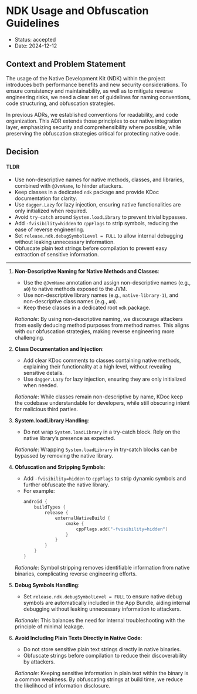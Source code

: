 # NDK Usage and Obfuscation Guidelines

* Status: accepted
* Date: 2024-12-12

## Context and Problem Statement

The usage of the Native Development Kit (NDK) within the project introduces both performance benefits and new security considerations. To ensure consistency and maintainability, as well as to mitigate reverse engineering risks, we need a clear set of guidelines for naming conventions, code structuring, and obfuscation strategies.

In previous ADRs, we established conventions for readability, and code organization. This ADR extends those principles to our native integration layer, emphasizing security and comprehensibility where possible, while preserving the obfuscation strategies critical for protecting native code.

## Decision

#### TLDR
- Use non-descriptive names for native methods, classes, and libraries, combined with `@JvmName`, to hinder attackers.  
- Keep classes in a dedicated `ndk` package and provide KDoc documentation for clarity.  
- Use `dagger.Lazy` for lazy injection, ensuring native functionalities are only initialized when required.  
- Avoid `try-catch` around `System.loadLibrary` to prevent trivial bypasses.  
- Add `-fvisibility=hidden` to `cppFlags` to strip symbols, reducing the ease of reverse engineering.  
- Set `release.ndk.debugSymbolLevel = FULL` to allow internal debugging without leaking unnecessary information.  
- Obfuscate plain text strings before compilation to prevent easy extraction of sensitive information.

---

1. **Non-Descriptive Naming for Native Methods and Classes**:  
   - Use the `@JvmName` annotation and assign non-descriptive names (e.g., `a0`) to native methods exposed to the JVM.  
   - Use non-descriptive library names (e.g., `native-library-1`), and non-descriptive class names (e.g., `A0`).
   - Keep these classes in a dedicated root `ndk` package.

   *Rationale*: By using non-descriptive naming, we discourage attackers from easily deducing method purposes from method names. This aligns with our obfuscation strategies, making reverse engineering more challenging.

2. **Class Documentation and Injection**:  
   - Add clear KDoc comments to classes containing native methods, explaining their functionality at a high level, without revealing sensitive details.  
   - Use `dagger.Lazy` for lazy injection, ensuring they are only initialized when needed.

   *Rationale*: While classes remain non-descriptive by name, KDoc keep the codebase understandable for developers, while still obscuring intent for malicious third parties.

3. **System.loadLibrary Handling**:  
   - Do not wrap `System.loadLibrary` in a try-catch block. Rely on the native library’s presence as expected.  
   
   *Rationale*: Wrapping `System.loadLibrary` in try-catch blocks can be bypassed by removing the native library.

4. **Obfuscation and Stripping Symbols**:  
   - Add `-fvisibility=hidden` to `cppFlags` to strip dynamic symbols and further obfuscate the native library.  
   - For example:  
     ```kotlin
     android {
         buildTypes {
             release {
                 externalNativeBuild {
                     cmake {
                         cppFlags.add("-fvisibility=hidden")
                     }
                 }
             }
         }
     }
     ```

   *Rationale*: Symbol stripping removes identifiable information from native binaries, complicating reverse engineering efforts.

5. **Debug Symbols Handling**:  
   - Set `release.ndk.debugSymbolLevel = FULL` to ensure native debug symbols are automatically included in the App Bundle, aiding internal debugging without leaking unnecessary information to attackers.

   *Rationale*: This balances the need for internal troubleshooting with the principle of minimal leakage.

6. **Avoid Including Plain Texts Directly in Native Code**:  
   - Do not store sensitive plain text strings directly in native binaries.  
   - Obfuscate strings before compilation to reduce their discoverability by attackers.

   *Rationale*: Keeping sensitive information in plain text within the binary is a common weakness. By obfuscating strings at build time, we reduce the likelihood of information disclosure.
